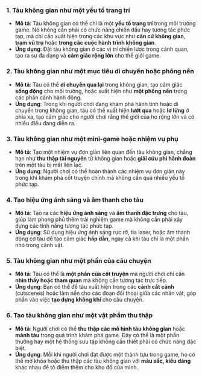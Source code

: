 ### **1. Tàu không gian như một yếu tố trang trí**

- **Mô tả**: Tàu không gian có thể chỉ là một **yếu tố trang trí** trong môi trường game. Nó không cần phải có chức năng chiến đấu hay tương tác phức tạp, mà chỉ cần xuất hiện trong các khu vực như **căn cứ không gian**, **trạm vũ trụ** hoặc **trong các cuộc hành trình không gian**.
- **Ứng dụng**: Đặt tàu không gian ở các vị trí chiến lược trong cảnh quan, tạo ra sự đa dạng và **cảm giác rộng lớn** cho thế giới game.

### **2. Tàu không gian như một mục tiêu di chuyển hoặc phông nền**

- **Mô tả**: Tàu có thể **di chuyển qua lại** trong không gian, tạo cảm giác **sống động** cho môi trường, hoặc xuất hiện như **một phông nền** trong các phân cảnh hành động.
- **Ứng dụng**: Trong khi người chơi đang khám phá hành tinh hoặc di chuyển trong không gian, tàu có thể xuất hiện **lướt qua** hoặc **lơ lửng** ở phía xa, tạo cảm giác cho người chơi rằng thế giới của họ rộng lớn và có nhiều điều đang diễn ra.

### **3. Tàu không gian như một **mini-game** hoặc nhiệm vụ phụ**

- **Mô tả**: Tạo một nhiệm vụ đơn giản liên quan đến tàu không gian, chẳng hạn như **thu thập tài nguyên** từ không gian hoặc **giải cứu phi hành đoàn** trên một tàu bị mất liên lạc.
- **Ứng dụng**: Người chơi có thể hoàn thành các nhiệm vụ đơn giản này trong khi khám phá cốt truyện chính mà không cần quá nhiều yếu tố phức tạp.

### **4. Tạo hiệu ứng ánh sáng và âm thanh cho tàu**

- **Mô tả**: Tạo ra các **hiệu ứng ánh sáng** và **âm thanh đặc trưng** cho tàu, giúp làm phong phú thêm trải nghiệm game mà không cần phải xây dựng các tính năng tương tác phức tạp.
- **Ứng dụng**: Sử dụng hiệu ứng ánh sáng rực rỡ, tia laser, hoặc âm thanh động cơ tàu để tạo cảm giác **hấp dẫn**, ngay cả khi tàu chỉ là một phần nhỏ trong cảnh vật.

### **5. Tàu không gian như một phần của câu chuyện**

- **Mô tả**: Tàu có thể là **một phần của cốt truyện** mà người chơi chỉ cần **nhìn thấy hoặc tham quan** mà không cần tương tác trực tiếp.
- **Ứng dụng**: Bạn có thể để tàu xuất hiện trong các **cảnh cắt cảnh** (cutscenes) hoặc làm nền cho các đoạn đối thoại giữa các nhân vật, góp phần vào việc **tạo dựng không khí** cho câu chuyện.

### **6. Tạo tàu không gian như một vật phẩm thu thập**

- **Mô tả**: Người chơi có thể **thu thập các mô hình tàu không gian** hoặc **mảnh tàu** trong quá trình khám phá game. Đây có thể là một phần thưởng hay một hệ thống sưu tập không cần thiết phải có chức năng đặc biệt.
- **Ứng dụng**: Mỗi khi người chơi đạt được một thành tựu trong game, họ có thể mở khóa hoặc thu thập các tàu không gian với **màu sắc, kiểu dáng** khác nhau để tô điểm thêm cho kho đồ của mình.